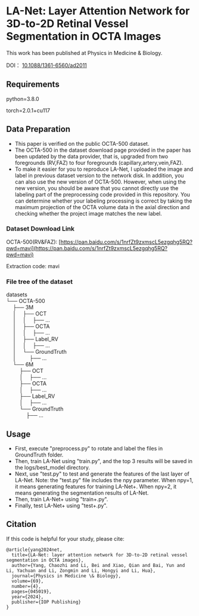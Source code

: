 # LA-Net: Layer Attention Network for 3D-to-2D Retinal Vessel Segmentation in OCTA Images

This work has been published at Physics in Medicine & Biology.

DOI： [10.1088/1361-6560/ad2011](https://iopscience.iop.org/article/10.1088/1361-6560/ad2011)

## Requirements
python=3.8.0

torch=2.0.1+cu117

## Data Preparation
* This paper is verified on the public OCTA-500 dataset.
* The OCTA-500 in the dataset download page provided in the paper has been updated by the data provider, that is, upgraded from two foregrounds (RV,FAZ) to four foregrounds (capillary,artery,vein,FAZ).
* To make it easier for you to reproduce LA-Net, I uploaded the image and label in previous dataset version to the network disk. In addition, you can also use the new version of OCTA-500. However, when using the new version, you should be aware that you cannot directly use the labeling part of the preprocessing code provided in this repository. You can determine whether your labeling processing is correct by taking the maximum projection of the OCTA volume data in the axial direction and checking whether the project image matches the new label.

### Dataset Download Link
OCTA-500(RV&FAZ): [https://pan.baidu.com/s/1nrfZt9zxmscL5ezgqhg5RQ?pwd=mavi](https://pan.baidu.com/s/1nrfZt9zxmscL5ezgqhg5RQ?pwd=mavi) 

Extraction code: mavi

### File tree of the dataset
datasets 
<br />└── OCTA-500 
<br />&emsp;    ├── 3M 
<br />&emsp;    │&emsp;   ├── OCT 
<br />&emsp;    │&emsp;   │&emsp;   ├── ... 
<br />&emsp;    │&emsp;   ├── OCTA 
<br />&emsp;    │&emsp;   │&emsp;   ├── ... 
<br />&emsp;    │&emsp;   ├── Label_RV 
<br />&emsp;    │&emsp;   │&emsp;   ├── ... 
<br />&emsp;    │&emsp;   └── GroundTruth 
<br />&emsp;    │&emsp;    &emsp;   ├── ... 
<br />&emsp;    └── 6M
<br />&emsp;     &emsp;   ├── OCT 
<br />&emsp;     &emsp;   │&emsp;   ├── ... 
<br />&emsp;     &emsp;   ├── OCTA 
<br />&emsp;     &emsp;   │&emsp;   ├── ...
<br />&emsp;     &emsp;   ├── Label_RV 
<br />&emsp;     &emsp;   │&emsp;   ├── ... 
<br />&emsp;     &emsp;   └── GroundTruth 
<br />&emsp;     &emsp;    &emsp;   ├── ... 

			
## Usage
* First, execute "preprocess.py" to rotate and label the files in GroundTruth folder. 
* Then, train LA-Net using "train.py", and the top 3 results will be saved in the logs/best_model directory.
* Next, use "test.py" to test and generate the features of the last layer of LA-Net. Note: the "test.py" file includes the npy parameter. When npy=1, it means generating features for training LA-Net+. When npy=2, it means generating the segmentation results of LA-Net.
* Then, train LA-Net+ using "train+.py".
* Finally, test LA-Net+ using "test+.py".


## Citation
If this code is helpful for your study, please cite:
```
@article{yang2024net,
  title={LA-Net: layer attention network for 3D-to-2D retinal vessel segmentation in OCTA images},
  author={Yang, Chaozhi and Li, Bei and Xiao, Qian and Bai, Yun and Li, Yachuan and Li, Zongmin and Li, Hongyi and Li, Hua},
  journal={Physics in Medicine \& Biology},
  volume={69},
  number={4},
  pages={045019},
  year={2024},
  publisher={IOP Publishing}
}
```
